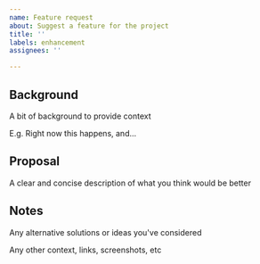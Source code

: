 ```yaml
---
name: Feature request
about: Suggest a feature for the project
title: ''
labels: enhancement
assignees: ''

---
```


## Background

A bit of background to provide context

E.g. Right now this happens, and...


## Proposal

A clear and concise description of what you think would be better


## Notes

Any alternative solutions or ideas you've considered

Any other context, links, screenshots, etc
